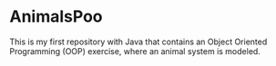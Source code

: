 # AnimalsPoo
This is my first repository with Java that contains an Object Oriented Programming (OOP) exercise, where an animal system is modeled.
#